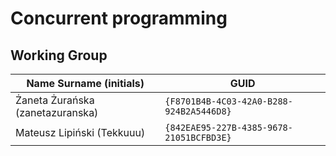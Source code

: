 # Concurrent programming

## Working Group

| Name Surname (initials) 	     | GUID                         		|
| ---------------------------------- | ---------------------------------------- |
| Żaneta Żurańska (zanetazuranska)   | `{F8701B4B-4C03-42A0-B288-924B2A5446D8}` |
| Mateusz Lipiński (Tekkuuu)         | `{842EAE95-227B-4385-9678-21051BCFBD3E}` |